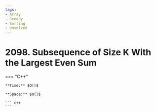```yaml
---
tags:
- Array
- Greedy
- Sorting
- Unsolved
---
```



# 2098. Subsequence of Size K With the Largest Even Sum

=== "C++"

    **Time:** $O()$

    **Space:** $O()$

    ``` c++
    ```